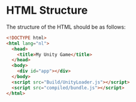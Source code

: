 # HTML Structure

The structure of the HTML should be as follows:

```html
<!DOCTYPE html>
<html lang="nl">
  <head>
    <title>My Unity Game</title>
  </head>
  <body>
    <div id="app"></div>
  </body>
  <script src="Build/UnityLoader.js"></script>
  <script src="compiled/bundle.js"></script>
</html>
```
